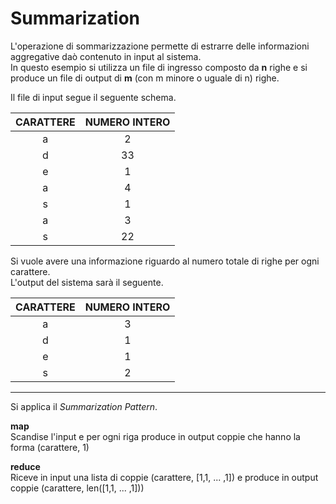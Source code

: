 # Summarization


L'operazione di sommarizzazione permette di estrarre delle informazioni aggregative daò contenuto in input al sistema.<br>
In questo esempio si utilizza un file di ingresso composto da **n** righe e si produce un file di output di **m** (con m minore o uguale di n) righe.

Il file di input segue il seguente schema.

| CARATTERE | NUMERO INTERO  
| :---: | :---: |
| a | 2  
| d | 33 
| e | 1 
| a | 4
| s | 1 
| a | 3 
| s | 22 

Si vuole avere una informazione riguardo al numero totale di righe per ogni carattere.<br>
L'output del sistema sarà il seguente.

| CARATTERE | NUMERO INTERO  
| :---: | :---: |
| a | 3  
| d | 1 
| e | 1 
| s | 2
--- 

Si applica il _Summarization Pattern_.

**map** <br>
Scandise l'input e per ogni riga produce in output coppie che hanno la forma (carattere, 1)

**reduce** <br>
Riceve in input una lista di coppie (carattere, [1,1, ... ,1]) e produce in output coppie (carattere, len([1,1, ... ,1]))

